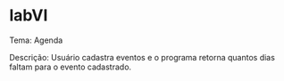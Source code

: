 # labVI

Tema: Agenda

Descrição: Usuário cadastra eventos e o programa retorna quantos dias faltam para o evento cadastrado.

